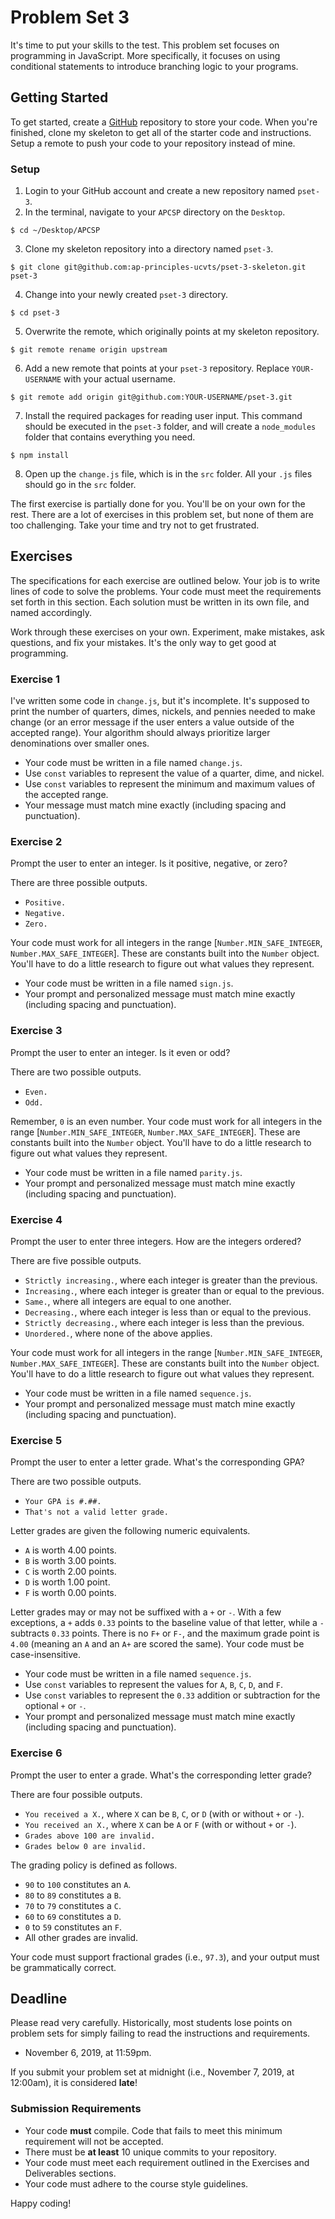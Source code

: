 # Problem Set 3

It's time to put your skills to the test. This problem set focuses on programming in JavaScript. More specifically, it focuses on using conditional statements to introduce branching logic to your programs.

## Getting Started

To get started, create a [GitHub](https://github.com/) repository to store your code. When you're finished, clone my skeleton to get all of the starter code and instructions. Setup a remote to push your code to your repository instead of mine.

### Setup

1. Login to your GitHub account and create a new repository named `pset-3`.
2. In the terminal, navigate to your `APCSP` directory on the `Desktop`.
```
$ cd ~/Desktop/APCSP
```
3. Clone my skeleton repository into a directory named `pset-3`.
```
$ git clone git@github.com:ap-principles-ucvts/pset-3-skeleton.git pset-3
````
4. Change into your newly created `pset-3` directory.
```
$ cd pset-3
```
5. Overwrite the remote, which originally points at my skeleton repository.
```
$ git remote rename origin upstream
```
6. Add a new remote that points at your `pset-3` repository. Replace `YOUR-USERNAME` with your actual username.
```
$ git remote add origin git@github.com:YOUR-USERNAME/pset-3.git
```
7. Install the required packages for reading user input. This command should be executed in the `pset-3` folder, and will create a `node_modules` folder that contains everything you need.
```
$ npm install
```
8. Open up the `change.js` file, which is in the `src` folder. All your `.js` files should go in the `src` folder.

The first exercise is partially done for you. You'll be on your own for the rest. There are a lot of exercises in this problem set, but none of them are too challenging. Take your time and try not to get frustrated.

## Exercises

The specifications for each exercise are outlined below. Your job is to write lines of code to solve the problems. Your code must meet the requirements set forth in this section. Each solution must be written in its own file, and named accordingly.

Work through these exercises on your own. Experiment, make mistakes, ask questions, and fix your mistakes. It's the only way to get good at programming.

### Exercise 1

I've written some code in `change.js`, but it's incomplete. It's supposed to print the number of quarters, dimes, nickels, and pennies needed to make change (or an error message if the user enters a value outside of the accepted range). Your algorithm should always prioritize larger denominations over smaller ones.

* Your code must be written in a file named `change.js`.
* Use `const` variables to represent the value of a quarter, dime, and nickel.
* Use `const` variables to represent the minimum and maximum values of the accepted range.
* Your message must match mine exactly (including spacing and punctuation).

### Exercise 2

Prompt the user to enter an integer. Is it positive, negative, or zero?

There are three possible outputs.
* `Positive.`
* `Negative.`
* `Zero.`

Your code must work for all integers in the range [`Number.MIN_SAFE_INTEGER`, `Number.MAX_SAFE_INTEGER`]. These are constants built into the `Number` object. You'll have to do a little research to figure out what values they represent.

* Your code must be written in a file named `sign.js`.
* Your prompt and personalized message must match mine exactly (including spacing and punctuation).

### Exercise 3

Prompt the user to enter an integer. Is it even or odd?

There are two possible outputs.
* `Even.`
* `Odd.`

Remember, `0` is an even number. Your code must work for all integers in the range [`Number.MIN_SAFE_INTEGER`, `Number.MAX_SAFE_INTEGER`]. These are constants built into the `Number` object. You'll have to do a little research to figure out what values they represent.

* Your code must be written in a file named `parity.js`.
* Your prompt and personalized message must match mine exactly (including spacing and punctuation).

### Exercise 4

Prompt the user to enter three integers. How are the integers ordered?

There are five possible outputs.
* `Strictly increasing.`, where each integer is greater than the previous.
* `Increasing.`, where each integer is greater than or equal to the previous.
* `Same.`, where all integers are equal to one another.
* `Decreasing.`, where each integer is less than or equal to the previous.
* `Strictly decreasing.`, where each integer is less than the previous.
* `Unordered.`, where none of the above applies.

Your code must work for all integers in the range [`Number.MIN_SAFE_INTEGER`, `Number.MAX_SAFE_INTEGER`]. These are constants built into the `Number` object. You'll have to do a little research to figure out what values they represent.

* Your code must be written in a file named `sequence.js`.
* Your prompt and personalized message must match mine exactly (including spacing and punctuation).

### Exercise 5

Prompt the user to enter a letter grade. What's the corresponding GPA?

There are two possible outputs.
* `Your GPA is #.##.`
* `That's not a valid letter grade.`

Letter grades are given the following numeric equivalents.
* `A` is worth 4.00 points.
* `B` is worth 3.00 points.
* `C` is worth 2.00 points.
* `D` is worth 1.00 point.
* `F` is worth 0.00 points.

Letter grades may or may not be suffixed with a `+` or `-`. With a few exceptions, a `+` adds `0.33` points to the baseline value of that letter, while a `-` subtracts `0.33` points. There is no `F+` or `F-`, and the maximum grade point is `4.00` (meaning an `A` and an `A+` are scored the same). Your code must be case-insensitive.

* Your code must be written in a file named `sequence.js`.
* Use `const` variables to represent the values for `A`, `B`, `C`, `D`, and `F`.
* Use `const` variables to represent the `0.33` addition or subtraction for the optional `+` or `-`.
* Your prompt and personalized message must match mine exactly (including spacing and punctuation).

### Exercise 6

Prompt the user to enter a grade. What's the corresponding letter grade?

There are four possible outputs.
* `You received a X.`, where `X` can be `B`, `C`, or `D` (with or without `+` or `-`).
* `You received an X.`, where `X` can be `A` or `F` (with or without `+` or `-`).
* `Grades above 100 are invalid.`
* `Grades below 0 are invalid.`

The grading policy is defined as follows.
* `90` to `100` constitutes an `A`.
* `80` to `89` constitutes a `B`.
* `70` to `79` constitutes a `C`.
* `60` to `69` constitutes a `D`.
* `0` to `59` constitutes an `F`.
* All other grades are invalid.

Your code must support fractional grades (i.e., `97.3`), and your output must be grammatically correct.

## Deadline

Please read very carefully. Historically, most students lose points on problem sets for simply failing to read the instructions and requirements.

* November 6, 2019, at 11:59pm.

If you submit your problem set at midnight (i.e., November 7, 2019, at 12:00am), it is considered **late**!

### Submission Requirements

* Your code **must** compile. Code that fails to meet this minimum requirement will not be accepted.
* There must be **at least** 10 unique commits to your repository.
* Your code must meet each requirement outlined in the Exercises and Deliverables sections.
* Your code must adhere to the course style guidelines.

Happy coding!
